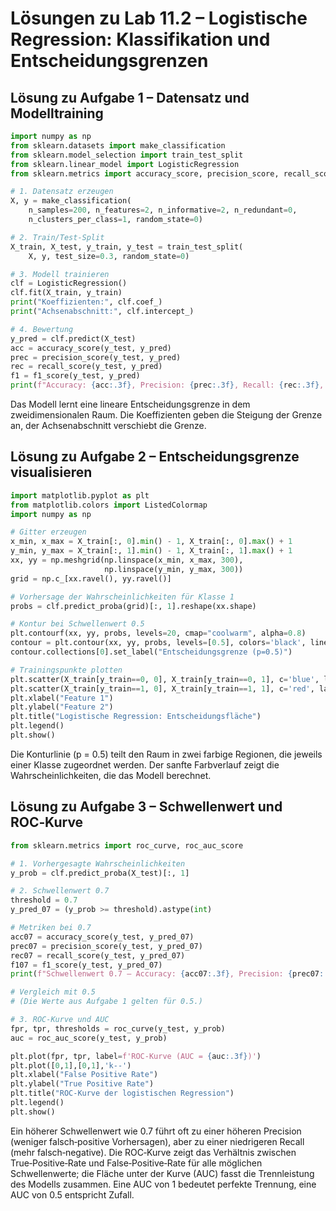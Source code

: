 # Lösungen zu Lab 11.2 – Logistische Regression: Klassifikation und Entscheidungsgrenzen

## Lösung zu Aufgabe 1 – Datensatz und Modelltraining

```python
import numpy as np
from sklearn.datasets import make_classification
from sklearn.model_selection import train_test_split
from sklearn.linear_model import LogisticRegression
from sklearn.metrics import accuracy_score, precision_score, recall_score, f1_score, classification_report

# 1. Datensatz erzeugen
X, y = make_classification(
    n_samples=200, n_features=2, n_informative=2, n_redundant=0,
    n_clusters_per_class=1, random_state=0)

# 2. Train/Test‑Split
X_train, X_test, y_train, y_test = train_test_split(
    X, y, test_size=0.3, random_state=0)

# 3. Modell trainieren
clf = LogisticRegression()
clf.fit(X_train, y_train)
print("Koeffizienten:", clf.coef_)
print("Achsenabschnitt:", clf.intercept_)

# 4. Bewertung
y_pred = clf.predict(X_test)
acc = accuracy_score(y_test, y_pred)
prec = precision_score(y_test, y_pred)
rec = recall_score(y_test, y_pred)
f1 = f1_score(y_test, y_pred)
print(f"Accuracy: {acc:.3f}, Precision: {prec:.3f}, Recall: {rec:.3f}, F1‑Score: {f1:.3f}")
```

Das Modell lernt eine lineare Entscheidungsgrenze in dem zweidimensionalen Raum. Die Koeffizienten geben die Steigung der Grenze an, der Achsenabschnitt verschiebt die Grenze.

## Lösung zu Aufgabe 2 – Entscheidungsgrenze visualisieren

```python
import matplotlib.pyplot as plt
from matplotlib.colors import ListedColormap
import numpy as np

# Gitter erzeugen
x_min, x_max = X_train[:, 0].min() - 1, X_train[:, 0].max() + 1
y_min, y_max = X_train[:, 1].min() - 1, X_train[:, 1].max() + 1
xx, yy = np.meshgrid(np.linspace(x_min, x_max, 300),
                     np.linspace(y_min, y_max, 300))
grid = np.c_[xx.ravel(), yy.ravel()]

# Vorhersage der Wahrscheinlichkeiten für Klasse 1
probs = clf.predict_proba(grid)[:, 1].reshape(xx.shape)

# Kontur bei Schwellenwert 0.5
plt.contourf(xx, yy, probs, levels=20, cmap="coolwarm", alpha=0.8)
contour = plt.contour(xx, yy, probs, levels=[0.5], colors='black', linewidths=1)
contour.collections[0].set_label("Entscheidungsgrenze (p=0.5)")

# Trainingspunkte plotten
plt.scatter(X_train[y_train==0, 0], X_train[y_train==0, 1], c='blue', label='Klasse 0')
plt.scatter(X_train[y_train==1, 0], X_train[y_train==1, 1], c='red', label='Klasse 1')
plt.xlabel("Feature 1")
plt.ylabel("Feature 2")
plt.title("Logistische Regression: Entscheidungsfläche")
plt.legend()
plt.show()
```

Die Konturlinie (p = 0.5) teilt den Raum in zwei farbige Regionen, die jeweils einer Klasse zugeordnet werden. Der sanfte Farbverlauf zeigt die Wahrscheinlichkeiten, die das Modell berechnet.

## Lösung zu Aufgabe 3 – Schwellenwert und ROC‑Kurve

```python
from sklearn.metrics import roc_curve, roc_auc_score

# 1. Vorhergesagte Wahrscheinlichkeiten
y_prob = clf.predict_proba(X_test)[:, 1]

# 2. Schwellenwert 0.7
threshold = 0.7
y_pred_07 = (y_prob >= threshold).astype(int)

# Metriken bei 0.7
acc07 = accuracy_score(y_test, y_pred_07)
prec07 = precision_score(y_test, y_pred_07)
rec07 = recall_score(y_test, y_pred_07)
f107 = f1_score(y_test, y_pred_07)
print(f"Schwellenwert 0.7 – Accuracy: {acc07:.3f}, Precision: {prec07:.3f}, Recall: {rec07:.3f}, F1: {f107:.3f}")

# Vergleich mit 0.5
# (Die Werte aus Aufgabe 1 gelten für 0.5.)

# 3. ROC‑Kurve und AUC
fpr, tpr, thresholds = roc_curve(y_test, y_prob)
auc = roc_auc_score(y_test, y_prob)

plt.plot(fpr, tpr, label=f'ROC‑Kurve (AUC = {auc:.3f})')
plt.plot([0,1],[0,1],'k--')
plt.xlabel("False Positive Rate")
plt.ylabel("True Positive Rate")
plt.title("ROC‑Kurve der logistischen Regression")
plt.legend()
plt.show()
```

Ein höherer Schwellenwert wie 0.7 führt oft zu einer höheren Precision (weniger falsch‑positive Vorhersagen), aber zu einer niedrigeren Recall (mehr falsch‑negative). Die ROC‑Kurve zeigt das Verhältnis zwischen True‑Positive‑Rate und False‑Positive‑Rate für alle möglichen Schwellenwerte; die Fläche unter der Kurve (AUC) fasst die Trennleistung des Modells zusammen. Eine AUC von 1 bedeutet perfekte Trennung, eine AUC von 0.5 entspricht Zufall.
